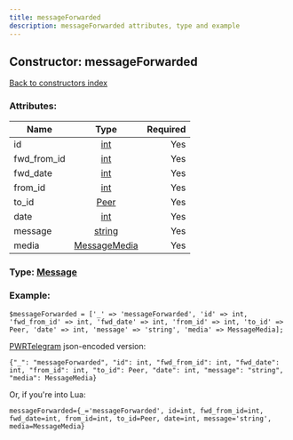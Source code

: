 ```yaml
---
title: messageForwarded
description: messageForwarded attributes, type and example
---
```

## Constructor: messageForwarded  
[Back to constructors index](index.md)



### Attributes:

| Name     |    Type       | Required |
|----------|:-------------:|---------:|
|id|[int](../types/int.md) | Yes|
|fwd\_from\_id|[int](../types/int.md) | Yes|
|fwd\_date|[int](../types/int.md) | Yes|
|from\_id|[int](../types/int.md) | Yes|
|to\_id|[Peer](../types/Peer.md) | Yes|
|date|[int](../types/int.md) | Yes|
|message|[string](../types/string.md) | Yes|
|media|[MessageMedia](../types/MessageMedia.md) | Yes|



### Type: [Message](../types/Message.md)


### Example:

```
$messageForwarded = ['_' => 'messageForwarded', 'id' => int, 'fwd_from_id' => int, 'fwd_date' => int, 'from_id' => int, 'to_id' => Peer, 'date' => int, 'message' => 'string', 'media' => MessageMedia];
```  

[PWRTelegram](https://pwrtelegram.xyz) json-encoded version:

```
{"_": "messageForwarded", "id": int, "fwd_from_id": int, "fwd_date": int, "from_id": int, "to_id": Peer, "date": int, "message": "string", "media": MessageMedia}
```


Or, if you're into Lua:  


```
messageForwarded={_='messageForwarded', id=int, fwd_from_id=int, fwd_date=int, from_id=int, to_id=Peer, date=int, message='string', media=MessageMedia}

```


